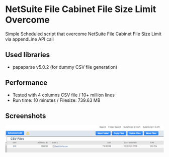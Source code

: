# NetSuite File Cabinet File Size Limit Overcome
Simple Scheduled script that overcome NetSuite File Cabinet File Size Limit via appendLine API call

## Used libraries
- papaparse v5.0.2 (for dummy CSV file generation)

## Performance
- Tested with 4 columns CSV file / 10+ million lines
- Run time: 10 minutes / Filesize: 739.63 MB

## Screenshots
![App Screenshot](src/FileCabinet/SuiteScripts/NetSuite%20File%20Cabinet%20File%20Size%20Limit%20Overcome/screenshots/screenshot1.png)
